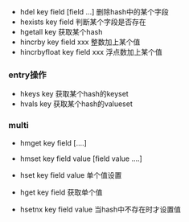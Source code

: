 * hdel key field [field ...] 删除hash中的某个字段 
* hexists key field 判断某个字段是否存在 
* hgetall key 获取某个hash
* hincrby key field xxx 整数加上某个值
* hincrbyfloat key field xxx 浮点数加上某个值

### entry操作
* hkeys key 获取某个hash的keyset
* hvals key 获取某个hash的valueset

### multi
* hmget key field [....]
* hmset key field value [field value ....]

* hset key field value  单个值设置
* hget key field 获取单个值

* hsetnx key field value 当hash中不存在时才设置值




